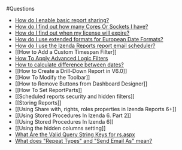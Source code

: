 #Questions

* [How do I enable basic report sharing?](http://wiki.izenda.us/FAQ/Questions/How-do-I-enable-basic-report-sharing)
* [How do I find out how many Cores Or Sockets I have?](http://wiki.izenda.us/FAQ/Questions/How-do-I-find-out-how-many-Cores-I-have)
* [How do I find out when my license will expire?](http://wiki.izenda.us/FAQ/Questions/How-do-I-find-out-when-my-license-will-expire)
* [How do I use extended formats for European Date Formats?](http://wiki.izenda.us/FAQ/Questions/How-do-I-use-ExtendedFormats-for-European-Date-Formats)
* [How do I use the Izenda Reports report email scheduler?](http://wiki.izenda.us/FAQ/Questions/How-do-I-use-the-Izenda-Reports-report-email-scheduler)
* [[How to Add a Custom Timespan Filter]]
* [How To Apply Advanced Logic Filters](http://wiki.izenda.us/FAQ/Questions/How-To-Apply-Advanced-Logic-Filters)
* [How to calculate difference between dates?](http://wiki.izenda.us/FAQ/Questions/How-to-calculate-difference-between-dates)
* [[How to Create a Drill-Down Report in V6.0]]
* [[How To Modify the Toolbar]]
* [[How to Remove Buttons from Dashboard Designer]]
* [[How To Set ReportParts]]
* [[Scheduled reports security and hidden filters]]
* [[Storing Reports]]
* [[Using Share with, rights, roles properties in Izenda Reports 6+]]
* [[Using Stored Procedures In Izenda 6. Part 2]]
* [[Using Stored Procedures In Izenda 6]]
* [[Using the hidden columns setting]]
* [What Are the Valid Query String Keys for rs.aspx](http://wiki.izenda.us/Query-String-Keys-for-rs-dot-aspx)
* [What does "Repeat Types" and "Send Email As" mean?](http://wiki.izenda.us/What-does-Repeat-Types-and-Send-Email-As-mean)